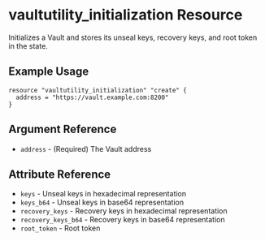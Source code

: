 # vaultutility_initialization Resource

Initializes a Vault and stores its unseal keys, recovery keys, and root token in the state.

## Example Usage

```hcl
resource "vaultutility_initialization" "create" {
  address = "https://vault.example.com:8200"
}
```

## Argument Reference

* `address` - (Required) The Vault address

## Attribute Reference

* `keys` - Unseal keys in hexadecimal representation
* `keys_b64` - Unseal keys in base64 representation
* `recovery_keys` - Recovery keys in hexadecimal representation
* `recovery_keys_b64` - Recovery keys in base64 representation
* `root_token` - Root token
